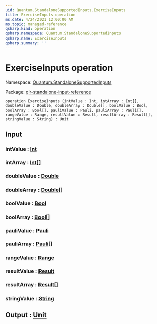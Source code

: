 ```yaml
---
uid: Quantum.StandaloneSupportedInputs.ExerciseInputs
title: ExerciseInputs operation
ms.date: 4/24/2021 12:00:00 AM
ms.topic: managed-reference
qsharp.kind: operation
qsharp.namespace: Quantum.StandaloneSupportedInputs
qsharp.name: ExerciseInputs
qsharp.summary: ''
---
```


# ExerciseInputs operation

Namespace: [Quantum.StandaloneSupportedInputs](xref:Quantum.StandaloneSupportedInputs)

Package: [qir-standalone-input-reference](https://nuget.org/packages/qir-standalone-input-reference)




```qsharp
operation ExerciseInputs (intValue : Int, intArray : Int[], doubleValue : Double, doubleArray : Double[], boolValue : Bool, boolArray : Bool[], pauliValue : Pauli, pauliArray : Pauli[], rangeValue : Range, resultValue : Result, resultArray : Result[], stringValue : String) : Unit
```


## Input

### intValue : [Int](xref:microsoft.quantum.qsharp.valueliterals#int-literals)




### intArray : [Int](xref:microsoft.quantum.qsharp.valueliterals#int-literals)[]




### doubleValue : [Double](xref:microsoft.quantum.qsharp.valueliterals#double-literals)




### doubleArray : [Double](xref:microsoft.quantum.qsharp.valueliterals#double-literals)[]




### boolValue : [Bool](xref:microsoft.quantum.qsharp.valueliterals#bool-literals)




### boolArray : [Bool](xref:microsoft.quantum.qsharp.valueliterals#bool-literals)[]




### pauliValue : [Pauli](xref:microsoft.quantum.qsharp.valueliterals#pauli-literals)




### pauliArray : [Pauli](xref:microsoft.quantum.qsharp.valueliterals#pauli-literals)[]




### rangeValue : [Range](xref:microsoft.quantum.qsharp.valueliterals#range-literals)




### resultValue : [Result](xref:microsoft.quantum.qsharp.valueliterals#result-literal)




### resultArray : [Result](xref:microsoft.quantum.qsharp.valueliterals#result-literal)[]




### stringValue : [String](xref:microsoft.quantum.qsharp.valueliterals#string-literals)





## Output : [Unit](xref:microsoft.quantum.qsharp.valueliterals#unit-literal)

